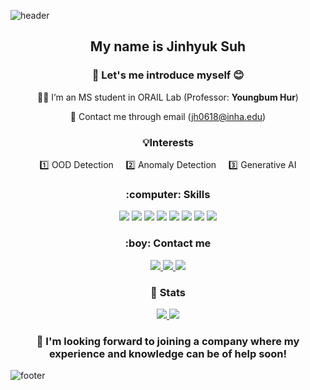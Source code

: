 ![header](https://capsule-render.vercel.app/api?type=waving&color=0:FF5733,100:C70039&height=200&section=header&text=Welcome%20aboard👋)



<h2 align="center">My name is <strong>Jinhyuk Suh</strong></h2>
<h3 align="center">🙌 Let's me introduce myself 😊</h3>


<p align="center">
  👨‍🎓 I’m an MS student in ORAIL Lab (Professor: <strong>Youngbum Hur</strong>)
</p>

<p align="center">
  📧 Contact me through email (<a href="mailto:jh0618@inha.edu">jh0618@inha.edu</a>)
</p>

 <h3 align="center">💡Interests</h3>
 
<p align="center">
  1️⃣ OOD Detection &nbsp;&nbsp;&nbsp; 2️⃣ Anomaly Detection &nbsp;&nbsp;&nbsp; 3️⃣ Generative AI
</p>


 <h3 align="center"> :computer: Skills</h3>

<p align="center">
  <!-- Language -->
  <img src="https://img.shields.io/badge/Python-3776AB?style=for-the-badge&logo=python&logoColor=white"/>
  <img src="https://img.shields.io/badge/R-276DC3?style=for-the-badge&logo=r&logoColor=white"/>
  <img src="https://img.shields.io/badge/C++-00599C?style=for-the-badge&logo=c%2B%2B&logoColor=white"/>
  
  <!-- Framework / Library -->
  <img src="https://img.shields.io/badge/PyTorch-EE4C2C?style=for-the-badge&logo=pytorch&logoColor=white"/>
  
  <!-- Database -->
  <img src="https://img.shields.io/badge/MySQL-4479A1?style=for-the-badge&logo=mysql&logoColor=white"/>
  
  <!-- Tool -->
  <img src="https://img.shields.io/badge/SPICE-8A2BE2?style=for-the-badge&logo=circuitverse&logoColor=white"/>
  <img src="https://img.shields.io/badge/MATLAB-0076A8?style=for-the-badge&logo=matlab&logoColor=white"/>
  <img src="https://img.shields.io/badge/CPLEX-054ADA?style=for-the-badge&logo=ibm&logoColor=white"/>
</p>



 <h3 align="center"> :boy: Contact me</h3>

<p align="center">
  <!-- Instagram -->
  <a href="https://www.instagram.com/jin_hyuk_0618">
    <img src="https://img.shields.io/badge/Instagram-E4405F?style=for-the-badge&logo=instagram&logoColor=white"/>
  </a>

  <!-- KakaoTalk -->
  <a href="#">
    <img src="https://img.shields.io/badge/KakaoTalk-jhsuh0618-FFCD00?style=for-the-badge&logo=kakaotalk&logoColor=black"/>
  </a>

  <!-- Naver Blog -->
  <a href="https://blog.naver.com/zjhsuhz">
    <img src="https://img.shields.io/badge/Naver_Blog-03C75A?style=for-the-badge&logo=naver&logoColor=white"/>
  </a>
</p>




 <h3 align="center">🏅 Stats</h3>
 
<p align="center">
  <a href="https://solved.ac/zerotiger">
    <img src="http://mazassumnida.wtf/api/v2/generate_badge?boj=zerotiger" />
  </a>
  <img src="http://mazandi.herokuapp.com/api?handle=zerotiger&theme=warm" />
</p>

<h3 align="center">
  👯 I'm looking forward to joining a company where my experience and knowledge can be of help soon!
  </h3>




![footer](https://capsule-render.vercel.app/api?type=waving&color=0:FF5733,100:C70039&height=200&section=footer)

